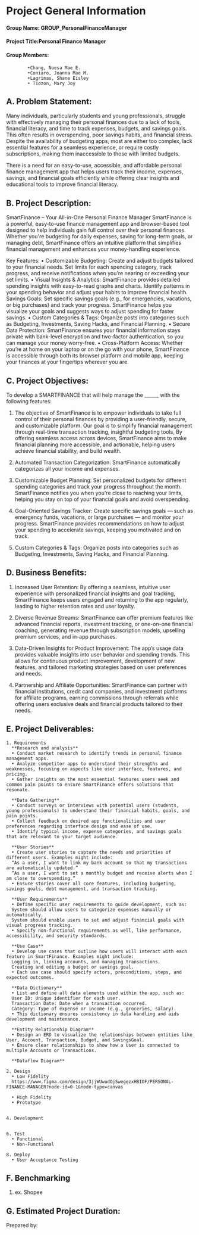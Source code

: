# Project General Information
#### Group Name: GROUP_PersonalFinanceManager
#### Project Title:Personal Finance Manager
####  Group Members:
            •Chang, Noesa Mae E.
            •Coniaro, Joanna Mae M. 
            •Lagrimas, Shane Eisley
            • Tiozon, Mary Joy
   

## A. Problem Statement:
Many individuals, particularly students and young professionals, struggle with effectively managing their personal finances due to a lack of tools, financial literacy, and time to track expenses, budgets, and savings goals. This often results in overspending, poor savings habits, and financial stress. Despite the availability of budgeting apps, most are either too complex, lack essential features for a seamless experience, or require costly subscriptions, making them inaccessible to those with limited budgets.

There is a need for an easy-to-use, accessible, and affordable personal finance management app that helps users track their income, expenses, savings, and financial goals efficiently while offering clear insights and educational tools to improve financial literacy.

## B. Project Description:
SmartFinance – Your All-in-One Personal Finance Manager
SmartFinance is a powerful, easy-to-use finance management app and browser-based tool designed to help individuals gain full control over their personal finances. Whether you're budgeting for daily expenses, saving for long-term goals, or managing debt, SmartFinance offers an intuitive platform that simplifies financial management and enhances your money-handling experience.

Key Features:
• Customizable Budgeting: Create and adjust budgets tailored to your financial needs. Set limits for each spending category, track progress, and receive notifications when you're nearing or exceeding your set limits.
• Visual Insights & Analytics: SmartFinance provides detailed spending insights with easy-to-read graphs and charts. Identify patterns in your spending behavior and adjust your habits to improve financial health.
Savings Goals: Set specific savings goals (e.g., for emergencies, vacations, or big purchases) and track your progress. SmartFinance helps you visualize your goals and suggests ways to adjust spending for faster savings.
• Custom Categories & Tags: Organize posts into categories such as Budgeting, Investments, Saving Hacks, and Financial Planning.
• Secure Data Protection: SmartFinance ensures your financial information stays private with bank-level encryption and two-factor authentication, so you can manage your money worry-free.
• Cross-Platform Access: Whether you’re at home on your laptop or on the go with your phone, SmartFinance is accessible through both its browser platform and mobile app, keeping your finances at your fingertips wherever you are. 

## C. Project Objectives:
To develop a SMARTFINANCE that will help manage the ______ with the following features:

1. The objective of SmartFinance is to empower individuals to take full control of their personal finances by providing a user-friendly, secure, and customizable platform. 
Our goal is to simplify financial management through real-time transaction tracking, insightful budgeting tools, By offering seamless access across devices, SmartFinance aims to make financial planning more accessible, and actionable, helping users achieve financial stability, and build wealth.

2. Automated Transaction Categorization: SmartFinance automatically categorizes all your income and expenses.

3. Customizable Budget Planning: Set personalized budgets for different spending categories and track your progress throughout the month. SmartFinance notifies you when you're close to reaching your limits, 
helping you stay on top of your financial goals and avoid overspending.

4. Goal-Oriented Savings Tracker: Create specific savings goals — such as emergency funds, vacations, or large purchases — and monitor your progress. SmartFinance provides recommendations on how to adjust your spending to accelerate savings, 
keeping you motivated and on track.

5. Custom Categories & Tags: Organize posts into categories such as Budgeting, Investments, Saving Hacks, and Financial Planning.

## D. Business Benefits:
1. Increased User Retention: By offering a seamless, intuitive user experience with personalized financial insights and goal tracking, SmartFinance keeps users engaged and returning to the app regularly, leading to higher retention rates and user loyalty.

2. Diverse Revenue Streams: SmartFinance can offer premium features like advanced financial reports, investment tracking, or one-on-one financial coaching, 
generating revenue through subscription models, upselling premium services, and in-app purchases.

3.  Data-Driven Insights for Product Improvement: The app’s usage data provides valuable insights into user behavior and spending trends. 
This allows for continuous product improvement, development of new features, and tailored marketing strategies based on user preferences and needs.

4. Partnership and Affiliate Opportunities: SmartFinance can partner with financial institutions, credit card companies, and investment platforms for affiliate programs, 
earning commissions through referrals while offering users exclusive deals and financial products tailored to their needs.

## E. Project Deliverables:
    1. Requirements
      **Research and analysis**
      • Conduct market research to identify trends in personal finance management apps.
      • Analyze competitor apps to understand their strengths and weaknesses, focusing on aspects like user interface, features, and pricing.
      • Gather insights on the most essential features users seek and common pain points to ensure SmartFinance offers solutions that resonate.
      
      **Data Gathering**
      • Conduct surveys or interviews with potential users (students, young professionals) to understand their financial habits, goals, and pain points.
      • Collect feedback on desired app functionalities and user preferences regarding interface design and ease of use.
      • Identify typical income, expense categories, and savings goals that are relevant to your target audience.
      
      **User Stories**
      • Create user stories to capture the needs and priorities of different users. Examples might include: 
      “As a user, I want to link my bank account so that my transactions are automatically updated.” 
      “As a user, I want to set a monthly budget and receive alerts when I am close to overspending.”
      • Ensure stories cover all core features, including budgeting, savings goals, debt management, and transaction tracking.
      
      **User Requirements**
      • Define specific user requirements to guide development, such as:
      System should allow users to categorize expenses manually or automatically.
      System should enable users to set and adjust financial goals with visual progress tracking.
      • Specify non-functional requirements as well, like performance, accessibility, and security standards.
      
      **Use Case**
      • Develop use cases that outline how users will interact with each feature in SmartFinance. Examples might include:
      Logging in, linking accounts, and managing transactions.
      Creating and editing a budget or savings goal.
      • Each use case should specify actors, preconditions, steps, and expected outcomes.
      
      **Data Dictionary**
      • List and define all data elements used within the app, such as:
      User ID: Unique identifier for each user.
      Transaction Date: Date when a transaction occurred.
      Category: Type of expense or income (e.g., groceries, salary).
      • This dictionary ensures consistency in data handling and aids development and maintenance.
      
      **Entity Relationship Diagram**
      • Design an ERD to visualize the relationships between entities like User, Account, Transaction, Budget, and SavingsGoal.
      • Ensure clear relationships to show how a User is connected to multiple Accounts or Transactions.
      
      **Dataflow Diagram**
    
    2. Design
      • Low Fidelity
      https://www.figma.com/design/3jjWUwudOjSwegezxHBIOF/PERSONAL-FINANCE-MANAGER?node-id=0-1&node-type=canvas

      • High Fidelity
      • Prototype
      
    
    4. Development 
       
    
    6. Test
      • Functional
      • Non-Functional
    
    8. Deploy
      • User Acceptance Testing

## F. Benchmarking
  1. ex. Shopee

## G. Estimated Project Duration:


Prepared by:
